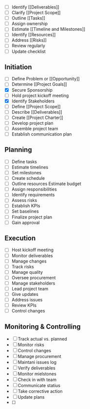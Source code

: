 
- [ ] Identify [[Deliverables]]
- [ ] Clarify [[Project Scope]]
- [ ] Outline [[Tasks]]
- [ ] Assign ownership
- [ ] Estimate [[Timeline and Milestones]]
- [ ] Identify [[Resources]]
- [ ] Address [[Risks]]
- [ ] Review regularly
- [ ] Update checklist

## Initiation
- [ ] Define Problem or [[Opportunity]]
- [ ] Determine [[Project Goals]]
- [x] Secure Sponsorship
- [ ] Hold project kickoff meeting
- [x] Identify Stakeholders
- [ ] Define [[Project Scope]]
- [ ] Describe [[Deliverables]]
- [ ] Create [[Project Charter]]
- [ ] Develop project plan
- [ ] Assemble project team
- [ ] Establish communication plan

## Planning
- [ ] Define tasks
- [ ] Estimate timelines
- [ ] Set milestones
- [ ] Create schedule
- [ ] Outline resources Estimate budget
- [ ] Assign responsibilities
- [ ] Identify requirements
- [ ] Assess risks
- [ ] Establish KPIs
- [ ] Set baselines
- [ ] Finalize project plan
- [ ] Gain approval

## Execution
- [ ] Host kickoff meeting
- [ ] Monitor deliverables
- [ ] Manage changes
- [ ] Track risks
- [ ] Manage quality
- [ ] Oversee procurement
- [ ] Manage stakeholders
- [ ] Lead project team
- [ ] Give updates
- [ ] Address issues
- [ ] Review KPIs
- [ ] Control changes
## Monitoring & Controlling
- [ ] Track actual vs. planned
- [ ] Monitor risks
- [ ] Control changes
- [ ] Manage procurement
- [ ] Maintani issues log
- [ ] Verify deliverables
- [ ] Monitor mielstones
- [ ] Check in with team
- [ ] Communicate statius
- [ ] Take corrective action
- [ ] Update plans
- [ ] 